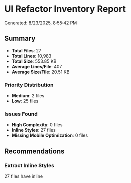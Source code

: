# UI Refactor Inventory Report

Generated: 8/23/2025, 8:55:42 PM

## Summary

- **Total Files**: 27
- **Total Lines**: 10,983
- **Total Size**: 553.85 KB
- **Average Lines/File**: 407
- **Average Size/File**: 20.51 KB

### Priority Distribution

- **Medium**: 2 files
- **Low**: 25 files

### Issues Found

- **High Complexity**: 0 files
- **Inline Styles**: 27 files
- **Missing Mobile Optimization**: 0 files

## Recommendations

### Extract Inline Styles

27 files have inline <style> blocks that should be extracted to external CSS.

- minhas-entregas.html
- gerenciar-agendamentos.html
- index.html
- ... and 24 more files

### Large File Optimization

9 files exceed 500 lines and may benefit from component extraction.

- minhas-entregas.html
- gerenciar-agendamentos.html
- index.html
- ... and 6 more files

## Detailed Page Analysis

| File | Priority | Lines | Size (KB) | Inline Styles | Complexity |
|------|----------|-------|-----------|---------------|------------|
| minhas-entregas.html | Medium | 981 | 44.27 | 3 | 34.81 |
| gerenciar-agendamentos.html | Medium | 1443 | 62.37 | 1 | 20.43 |
| index.html | Low | 819 | 41.83 | 1 | 17.19 |
| perfil-doador.html | Low | 565 | 31.14 | 1 | 14.65 |
| registrar-doacao.html | Low | 859 | 39.22 | 1 | 14.59 |
| criar-campanha.html | Low | 622 | 33.5 | 1 | 14.22 |
| receber-doacao.html | Low | 611 | 33.86 | 1 | 13.11 |
| perfil-entidade.html | Low | 139 | 10.3 | 1 | 12.39 |
| cadastro-doador.html | Low | 317 | 17.14 | 1 | 12.17 |
| gerenciar-agendamentos-global.html | Low | 501 | 27.31 | 1 | 12.01 |
| configuracoes.html | Low | 683 | 34.62 | 1 | 11.83 |
| gerenciar-entidades.html | Low | 450 | 24.05 | 1 | 11.5 |
| perfil-admin.html | Low | 243 | 11.74 | 1 | 11.43 |
| detalhes.html | Low | 430 | 24.69 | 1 | 11.3 |
| gerenciar-campanhas.html | Low | 342 | 16.66 | 1 | 10.42 |
| gerenciar-doadores.html | Low | 342 | 16.59 | 1 | 10.42 |
| login.html | Low | 251 | 14.01 | 1 | 9.51 |
| cadastro-entidade.html | Low | 185 | 14.62 | 1 | 8.85 |
| superadmin.html | Low | 143 | 7.17 | 1 | 8.43 |
| recuperar-senha.html | Low | 130 | 5.79 | 1 | 8.3 |
| verificar-email.html | Low | 119 | 5.11 | 1 | 8.19 |
| termos-de-servico.html | Low | 88 | 3.82 | 1 | 7.88 |
| politica-de-privacidade.html | Low | 82 | 3.53 | 1 | 7.82 |
| admin.html | Low | 255 | 14.25 | 1 | 7.55 |
| notificacoes.html | Low | 237 | 10.99 | 1 | 7.37 |
| offline.html | Low | 95 | 2.93 | 1 | 5.95 |
| aguardando-aprovacao.html | Low | 51 | 2.34 | 1 | 5.51 |
